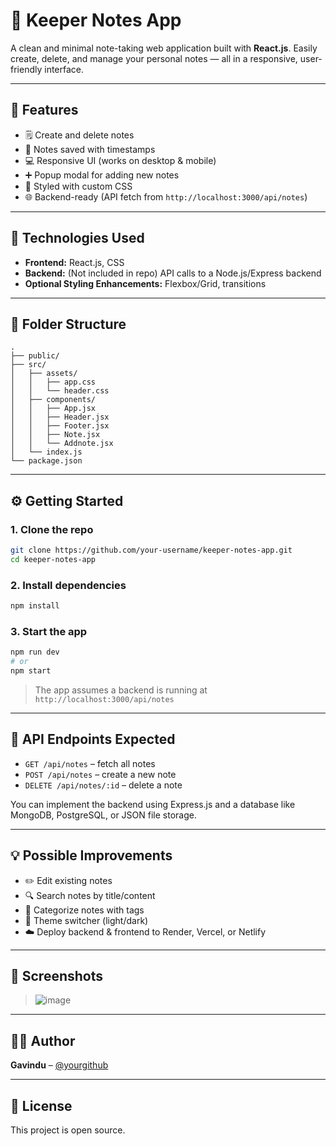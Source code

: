 # 📝 Keeper Notes App

A clean and minimal note-taking web application built with **React.js**. Easily create, delete, and manage your personal notes — all in a responsive, user-friendly interface.

---

## 🚀 Features

- 🗒️ Create and delete notes
- 📆 Notes saved with timestamps
- 💻 Responsive UI (works on desktop & mobile)
- ➕ Popup modal for adding new notes
- 🎨 Styled with custom CSS
- 🌐 Backend-ready (API fetch from `http://localhost:3000/api/notes`)

---

## 🔧 Technologies Used

- **Frontend:** React.js, CSS
- **Backend:** (Not included in repo) API calls to a Node.js/Express backend
- **Optional Styling Enhancements:** Flexbox/Grid, transitions

---

## 📁 Folder Structure

```
.
├── public/
├── src/
│   ├── assets/
│   │   ├── app.css
│   │   └── header.css
│   ├── components/
│   │   ├── App.jsx
│   │   ├── Header.jsx
│   │   ├── Footer.jsx
│   │   ├── Note.jsx
│   │   └── Addnote.jsx
│   └── index.js
└── package.json
```

---

## ⚙️ Getting Started

### 1. Clone the repo

```bash
git clone https://github.com/your-username/keeper-notes-app.git
cd keeper-notes-app
```

### 2. Install dependencies

```bash
npm install
```

### 3. Start the app

```bash
npm run dev
# or
npm start
```

> The app assumes a backend is running at `http://localhost:3000/api/notes`

---

## 📌 API Endpoints Expected

- `GET /api/notes` – fetch all notes
- `POST /api/notes` – create a new note
- `DELETE /api/notes/:id` – delete a note

You can implement the backend using Express.js and a database like MongoDB, PostgreSQL, or JSON file storage.

---

## 💡 Possible Improvements

- ✏️ Edit existing notes
- 🔍 Search notes by title/content
- 📂 Categorize notes with tags
- 🎨 Theme switcher (light/dark)
- ☁️ Deploy backend & frontend to Render, Vercel, or Netlify

---

## 📸 Screenshots

>![image](https://github.com/user-attachments/assets/d603891e-6475-410a-ac4a-1c7cebf570ba)


---

## 🧑‍💻 Author

**Gavindu** – [@yourgithub](https://github.com/Gavinduachintha)

---

## 📄 License

This project is open source.
